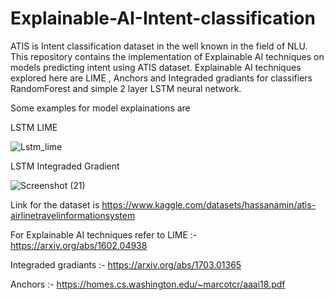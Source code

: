 # Explainable-AI-Intent-classification

ATIS is Intent classification dataset in the well known in the field of NLU. This repository contains the implementation of Explainable AI techniques on models predicting intent using ATIS dataset. Explainable AI techniques explored here are LIME , Anchors and Integraded gradiants for classifiers RandomForest and simple 2 layer LSTM neural network.

Some examples for model explainations are

LSTM LIME 

![Lstm_lime](https://user-images.githubusercontent.com/111698962/195169427-9f01efb8-c51a-4b4e-80e9-a4e6c02d409f.png)


LSTM Integraded Gradient 

![Screenshot (21)](https://user-images.githubusercontent.com/111698962/195169764-91470d30-447f-4d5b-8dab-1d69d6723095.png)
 
Link for the dataset is https://www.kaggle.com/datasets/hassanamin/atis-airlinetravelinformationsystem

For Explainable AI techniques refer to
LIME :- https://arxiv.org/abs/1602.04938

Integraded gradiants :- https://arxiv.org/abs/1703.01365

Anchors :- https://homes.cs.washington.edu/~marcotcr/aaai18.pdf
